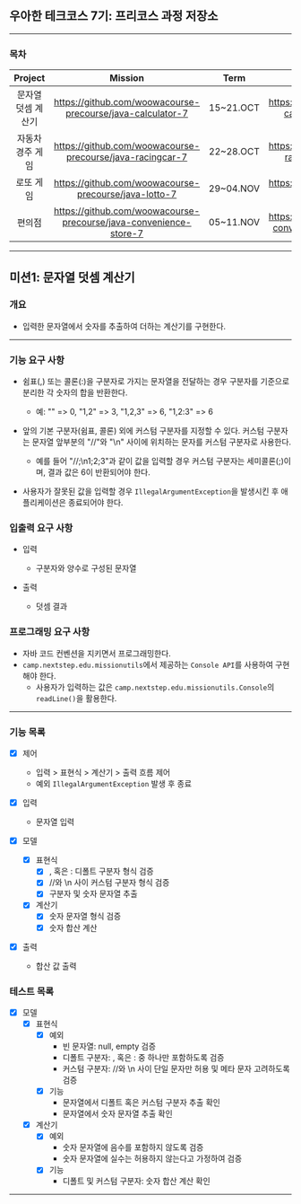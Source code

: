 ## 우아한 테크코스 7기: 프리코스 과정 저장소

---

### 목차

|  Project   |                              Mission                              |   Term    |                         Repository                          |                                 Revision                                 |
|:----------:|:-----------------------------------------------------------------:|:---------:|:-----------------------------------------------------------:|:------------------------------------------------------------------------:|
| 문자열 덧셈 계산기 |    https://github.com/woowacourse-precourse/java-calculator-7     | 15~21.OCT |  https://github.com/awrion3/java-calculator-7/tree/awrion3  | https://github.com/awrion3/reflectJava_woowa-precourse-7/tree/calculator |
| 자동차 경주 게임  |     https://github.com/woowacourse-precourse/java-racingcar-7     | 22~28.OCT |  https://github.com/awrion3/java-racingcar-7/tree/awrion3   | https://github.com/awrion3/reflectJava_woowa-precourse-7/tree/racingcar  |
|   로또 게임    |       https://github.com/woowacourse-precourse/java-lotto-7       | 29~04.NOV |    https://github.com/awrion3/java-lotto-7/tree/awrion3     |   https://github.com/awrion3/reflectJava_woowa-precourse-7/tree/lotto    |
|    편의점     | https://github.com/woowacourse-precourse/java-convenience-store-7 | 05~11.NOV | https://github.com/awrion3/java-convenience-store-7-awrion3 |   https://github.com/awrion3/reflectJava_woowa-precourse-7/tree/store    |

---

## 미션1: 문자열 덧셈 계산기

### 개요

* 입력한 문자열에서 숫자를 추출하여 더하는 계산기를 구현한다.

---

### 기능 요구 사항

* 쉼표(,) 또는 콜론(:)을 구분자로 가지는 문자열을 전달하는 경우 구분자를 기준으로 분리한 각 숫자의 합을 반환한다.
    - 예: "" => 0, "1,2" => 3, "1,2,3" => 6, "1,2:3" => 6

* 앞의 기본 구분자(쉼표, 콜론) 외에 커스텀 구분자를 지정할 수 있다. 커스텀 구분자는 문자열 앞부분의 "//"와 "\n" 사이에 위치하는 문자를 커스텀 구분자로 사용한다.
    - 예를 들어 "//;\n1;2;3"과 같이 값을 입력할 경우 커스텀 구분자는 세미콜론(;)이며, 결과 값은 6이 반환되어야 한다.

* 사용자가 잘못된 값을 입력할 경우 `IllegalArgumentException`을 발생시킨 후 애플리케이션은 종료되어야 한다.

### 입출력 요구 사항

* 입력
    - 구분자와 양수로 구성된 문자열

* 출력
    - 덧셈 결과

### 프로그래밍 요구 사항

* 자바 코드 컨벤션을 지키면서 프로그래밍한다.
* `camp.nextstep.edu.missionutils`에서 제공하는 `Console API`를 사용하여 구현해야 한다.
    - 사용자가 입력하는 값은 `camp.nextstep.edu.missionutils.Console`의 `readLine()`을 활용한다.

---

### 기능 목록

- [x] 제어
    - 입력 > 표현식 > 계산기 > 출력 흐름 제어
    - 예외 `IllegalArgumentException` 발생 후 종료

- [x] 입력
    - 문자열 입력

- [x] 모델
    - [x] 표현식
        - [x] , 혹은 : 디폴트 구분자 형식 검증
        - [x] //와 \n 사이 커스텀 구분자 형식 검증
        - [x] 구분자 및 숫자 문자열 추출
    - [x] 계산기
        - [x] 숫자 문자열 형식 검증
        - [x] 숫자 합산 계산

- [x] 출력
    - 합산 값 출력

### 테스트 목록

- [x] 모델
    - [x] 표현식
        - [x] 예외
            - 빈 문자열: null, empty 검증
            - 디폴트 구분자: , 혹은 : 중 하나만 포함하도록 검증
            - 커스텀 구분자: //와 \n 사이 단일 문자만 허용 및 메타 문자 고려하도록 검증
        - [x] 기능
            - 문자열에서 디폴트 혹은 커스텀 구분자 추출 확인
            - 문자열에서 숫자 문자열 추출 확인

    - [x] 계산기
        - [x] 예외
            - 숫자 문자열에 음수를 포함하지 않도록 검증
            - 숫자 문자열에 실수는 허용하지 않는다고 가정하여 검증
        - [x] 기능
            - 디폴트 및 커스텀 구분자: 숫자 합산 계산 확인

---
